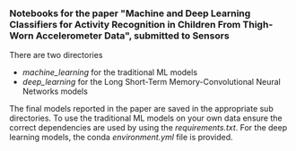 ### Notebooks for the paper "Machine and Deep Learning Classifiers for Activity Recognition in Children From Thigh-Worn Accelerometer Data", submitted to Sensors

There are two directories
* *machine_learning* for the traditional ML models
* *deep_learning* for the Long Short-Term Memory-Convolutional Neural Networks models

The final models reported in the paper are saved in the appropriate sub directories. To use the traditional ML models on your own data ensure the correct dependencies are used by using the *requirements.txt*. For the deep learning models, the conda *environment.yml* file is provided.